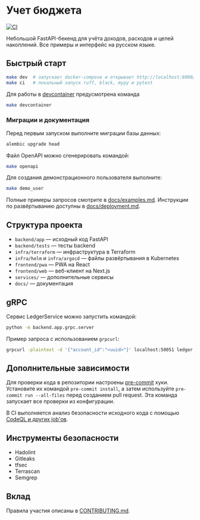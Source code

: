 # Учет бюджета

[![CI](https://github.com/DaneliyaPavel/budget-machine/actions/workflows/ci.yml/badge.svg)](https://github.com/DaneliyaPavel/budget-machine/actions/workflows/ci.yml)

Небольшой FastAPI-бекенд для учёта доходов, расходов и целей накоплений. Все примеры и интерфейс на русском языке.

## Быстрый старт

```bash
make dev  # запускает docker-compose и открывает http://localhost:8000/docs
make ci   # локальный запуск ruff, black, mypy и pytest
```

Для работы в [devcontainer](https://containers.dev/) предусмотрена команда

```bash
make devcontainer
```

### Миграции и документация

Перед первым запуском выполните миграции базы данных:

```bash
alembic upgrade head
```

Файл OpenAPI можно сгенерировать командой:

```bash
make openapi
```

Для создания демонстрационного пользователя выполните:

```bash
make demo_user
```

Полные примеры запросов смотрите в [docs/examples.md](docs/examples.md). Инструкции по развёртыванию доступны в [docs/deployment.md](docs/deployment.md).

## Структура проекта

- `backend/app` — исходный код FastAPI
- `backend/tests` — тесты backend
- `infra/terraform` — инфраструктура в Terraform
- `infra/helm` и `infra/argocd` — файлы развёртывания в Kubernetes
- `frontend/pwa` — PWA на React
- `frontend/web` — веб-клиент на Next.js
- `services/` — дополнительные сервисы
- `docs/` — документация

## gRPC

Сервис LedgerService можно запустить командой:

```bash
python -m backend.app.grpc.server
```

Пример запроса с использованием `grpcurl`:

```bash
grpcurl -plaintext -d '{"account_id":"<uuid>"}' localhost:50051 ledger.LedgerService.GetBalance
```

## Дополнительные зависимости

Для проверки кода в репозитории настроены [pre-commit](https://pre-commit.com/)
хуки. Установите их командой `pre-commit install`, а затем используйте
`pre-commit run --all-files` перед созданием pull request. Эта команда запускает все проверки из конфигурации.

В CI выполняется анализ безопасности исходного кода с помощью [CodeQL и других job'ов](https://github.com/DaneliyaPavel/budget-machine/security/code-scanning).

## Инструменты безопасности

- Hadolint
- Gitleaks
- tfsec
- Terrascan
- Semgrep

## Вклад

Правила участия описаны в [CONTRIBUTING.md](CONTRIBUTING.md).
